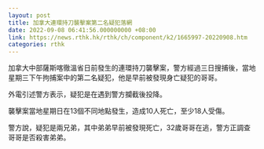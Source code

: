 ```yaml
---
layout: post
title: 加拿大連環持刀襲擊案第二名疑犯落網
date: 2022-09-08 06:41:56.000000000 +08:00
link: https://news.rthk.hk/rthk/ch/component/k2/1665997-20220908.htm
categories: rthk
---
```


加拿大中部薩斯喀徹溫省日前發生的連環持刀襲擊案，警方經過三日搜捕後，當地星期三下午拘捕案中的第二名疑犯，他是早前被發現身亡疑犯的哥哥。

外電引述警方表示，疑犯是在遇到警方攔截後投降。

襲擊案當地星期日在13個不同地點發生，造成10人死亡，至少18人受傷。

警方說，疑犯是兩兄弟，其中弟弟早前被發現死亡，32歲哥哥在逃，警方正調查哥哥是否殺害弟弟。
